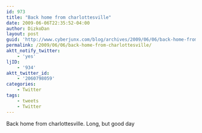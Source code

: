 ```yaml
---
id: 973
title: "Back home from charlottesville"
date: 2009-06-06T22:35:52-04:00
author: DizkoDan
layout: post
guid: 'http://www.cyberjunx.com/blog/archives/2009/06/06/back-home-from-charlottesville/'
permalink: /2009/06/06/back-home-from-charlottesville/
aktt_notify_twitter:
    - 'yes'
ljID:
    - '934'
aktt_twitter_id:
    - '2060798059'
categories:
    - Twitter
tags:
    - tweets
    - Twitter
---
```


Back home from charlottesville. Long, but good day